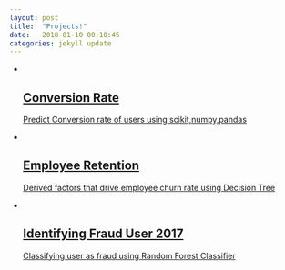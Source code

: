 ```yaml
---
layout: post
title:  "Projects!"
date:   2018-01-10 00:10:45
categories: jekyll update
---
```

<section id="portfolio-work">
    <div class="container">
        <div class="row justify-content-center" >
          <div class="clearfix visible-sm-block"></div>
          <div class="col-md-12 col-md-auto col-sm-auto col-sx-auto">
            <div class="block">
               <div class="portfolio-contant">
                <ul id="portfolio-contant-active">
                    <li class="mix Data">
                      <a href="https://github.com/ishashah28/Conversion-Rate" target="_blank">
                        <img src="{{ site.baseurl }}/blog/wk_signal_waves_05.png" alt="">
                        <div class="overly">
                          <div class="position-center">
                            <h2>Conversion Rate</h2>
                            <p> Predict Conversion rate of users using scikit,numpy,pandas </p>
                          </div>
                        </div>
                      </a>
                  </li>
                  <li class="mix Data">
                      <a href="https://github.com/ishashah28/Employee-Retention" target="_blank">
                        <img src="{{ site.baseurl }}/blog/wk_mesh_03.jpg" alt="">
                        <div class="overly">
                          <div class="position-center">
                            <h2>Employee Retention</h2>
                            <p>Derived factors that drive employee churn rate using Decision Tree </p>
                          </div>
                        </div>
                      </a>
                  </li>                      
                  <li class="mix Hackathon">
                    <a href="https://github.com/ishashah28/Datascienceprojects" target="_blank">
                      <img src="{{ site.baseurl }}/blog/wk_Spiral_06.jpg" alt="">
                      <div class="overly">
                        <div class="position-center">
                          <h2>Identifying Fraud User 2017</h2>
                          <p> Classifying user as fraud using Random Forest Classifier</p>
                        </div>
                      </div>
                    </a>
                  </li>
                  </ul>
                </div>
             </div>
          </div>
        </div>
    </div>
</section>
 
          
